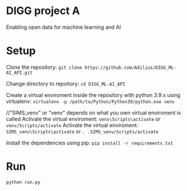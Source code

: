 # DIGG project A
Enabling open data for machine learning and AI

# Setup
Clone the repository: `git clone https://github.com/Adilius/DIGG_ML-AI_API.git`

Change directory to repoitory: `cd DIGG_ML-AI_API`

Create a virtual enviroment inside the repository with python 3.9.x using virtualenv: `virtualenv -p /path/to/Python/Python39/python.exe venv`

//"SIMS_venv" or "venv" depends on what you own virtual enviroment is called
Activate the virtual enviroment: `venv\Scripts\activate` or `venv/Scripts/activate`
Activate the virtual enviroment: `SIMS_venv\Scripts\activate` or `. .SIMS_venv/Scripts/activate`

Install the dependencies using pip: `pip install -r requirements.txt`

# Run

`python run.py`